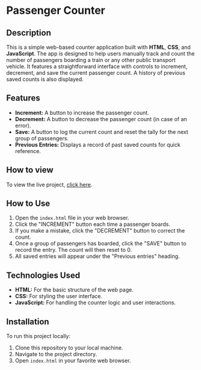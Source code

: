 # Passenger Counter

## Description

This is a simple web-based counter application built with **HTML**, **CSS**, and **JavaScript**. The app is designed to help users manually track and count the number of passengers boarding a train or any other public transport vehicle. It features a straightforward interface with controls to increment, decrement, and save the current passenger count. A history of previous saved counts is also displayed.

## Features

- **Increment:** A button to increase the passenger count.
- **Decrement:** A button to decrease the passenger count (in case of an error).
- **Save:** A button to log the current count and reset the tally for the next group of passengers.
- **Previous Entries:** Displays a record of past saved counts for quick reference.

## How to view

To view the live project, [click here](https://business-card-golden.netlify.app/).

## How to Use

1.  Open the `index.html` file in your web browser.
2.  Click the "INCREMENT" button each time a passenger boards.
3.  If you make a mistake, click the "DECREMENT" button to correct the count.
4.  Once a group of passengers has boarded, click the "SAVE" button to record the entry. The count will then reset to 0.
5.  All saved entries will appear under the "Previous entries" heading.

## Technologies Used

- **HTML:** For the basic structure of the web page.
- **CSS:** For styling the user interface.
- **JavaScript:** For handling the counter logic and user interactions.

## Installation

To run this project locally:

1.  Clone this repository to your local machine.
2.  Navigate to the project directory.
3.  Open `index.html` in your favorite web browser.
